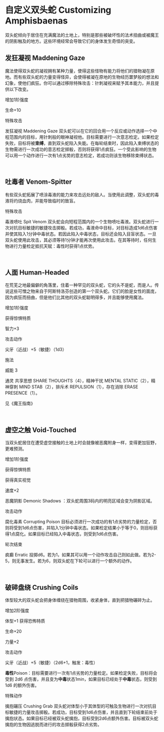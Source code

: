 # 自定义双头蛇 Customizing Amphisbaenas

双头蛇倾向于居住在充满魔法的土地上，特别是那些被破坏性的法术扭曲或被魔王的阴影触及的地方。这些环境经常会导致它们的身体发生奇怪的突变。

## 发狂凝视 Maddening Gaze

魔法使得双头蛇的凝视拥有某种力量，使得这些怪物有能力将他们的猎物凝在原地。而有些双头蛇的力量变得怪异，会使得被凝在原地的生物经历噩梦般的想法和幻象，使他们疯狂。你可以通过移除特殊攻击：针刺凝视来赋予其本能力，并且提供以下改变。

增加1阶强度

生命+10

特殊攻击

发狂凝视 Maddening Gaze
双头蛇可以在它的回合用一个反应或动作选择一个中程范围内的目标，用针刺般的眼神凝视他。目标需要进行一次意志检定。如果检定失败，目标将被**束缚**，直到双头蛇陷入失能。在每轮结束时，因此陷入束缚状态的生物需进行一次成功的意志检定掷骰，否则将获得1点疯狂。一个受此影响的生物可以用一个动作进行一次有1点劣势的意志检定，若成功则该生物移除束缚状态。

 

## 吐毒者 Venom-Spitter

有些双头蛇拓展了喷涂毒液的能力来攻击远处的敌人。当使用此调整，双头蛇的毒液将灼烧血肉，并能导致临时的致盲。

特殊攻击

毒液喷吐 Spit Venom
双头蛇会向短程范围内的一个生物喷吐毒液。双头蛇进行一次对抗目标敏捷的敏捷攻击掷骰。若成功，毒液命中目标，对目标造成1d6点伤害并使其陷入1分钟中毒状态。若因此陷入中毒状态，目标还会陷入目盲状态。一旦双头蛇使用此攻击，其必须等待1分钟才能再次使用此攻击。在其等待时，任何生物进行力量检定抵抗天赋：毒性时获得1点优势。

 

## 人面 Human-Headed

在荒芜之地最偏僻的角落里，住着一种罕见的双头蛇，它的头不是蛇，而是人。传说这些可憎之物来自于阿斯特洛芬创造的第一个双头蛇。它们的脸是女性的面庞，因为疯狂而扭曲，但是他们比其他的双头蛇聪明得多，并且能够使用魔法。

增加1阶强度

获得惊惧特质

智力+3

攻击动作

尖牙（近战）+5（敏捷）（1d3）

施法

威能 3

通灵 共享思想 SHARE THOUGHTS（4），精神干扰 MENTAL STATIC（2），精神穿刺
MIND STAB（2），排斥术 REPULSION（1），存在消除 ERASE PRESENCE（1）。

见《魔王指南》

 

## 虚空之触 Void-Touched

当双头蛇居住在遭受虚空接触的土地上时会就像被恶魔附身一样，变得更加狂野，更难预测。

增加1阶强度

获得惊惧特质

获得真实视觉

速度+2

恶魔阴影 Demonic Shadows ：双头蛇周围3码内的明亮区域会变为阴影区域。

攻击动作

腐化毒素 Corrupting Poison
目标必须进行一次成功的有1点劣势的力量检定，否则将受到1d6点伤害，并陷入1分钟中毒状态。如果检定结果小于等于0，则目标获得1点腐化。如果目标已经陷入中毒状态，则受到1d6点伤害。

轮次结束

疯癫 Erratic
投掷d6。若为1，如果其可以用一个动作攻击自己则如此做。若为2-5，则无事发生。若为6，则双头蛇在下轮可以进行一个额外的动作。

 

## 破碎盘绕 Crushing Coils

体型较大的双头蛇会把身体缠绕在猎物周围，收紧身体，直到把猎物碾碎为止。

增加2阶强度

体型+1 获得恐怖特质

生命+20

力量+2

攻击动作

尖牙（近战）+5（敏捷）（2d6+1，触发：毒性）

**毒性**Poison：目标需要进行一次有1点劣势的力量检定。如果检定失败，目标将会受到
2d6
点伤害，并且变为**中毒**状态1min，如果目标已经处于**中毒**状态，则受到
1d6 的额外伤害。

特殊动作

擒抱碾压 Crushing Grab
双头蛇对体型小于其体型的可触及生物进行一次对抗目标敏捷的力量攻击掷骰。若成功，目标受到1d6点伤害，并且直到下轮结束前处于擒抱状态。如果目标已经被双头蛇擒抱，目标受到2d6点额外伤害。目标被双头蛇擒抱的生物因逃脱而进行的攻击掷骰获得2点劣势。
